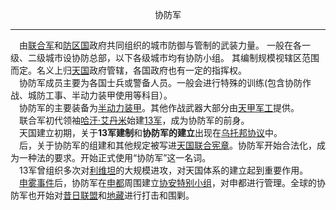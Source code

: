 <p align="center">协防军</p>  

******

&emsp;由[联合军](UA.md)和[防区国](DTC.md)政府共同组织的城市防御与管制的武装力量。
一般在各一级、二级城市设协防总部，以下各级城市均有协防小组。
其编制规模视辖区范围而定。名义上归[天国](tianguo.md)政府管辖，各国政府也有一定的指挥权。  
&emsp;协防军成员主要为各国士兵或警备人员。一般会进行特殊的训练(包含协防作战、城防工事、半动力装甲使用等科目）。  
&emsp;协防军的主要装备为[半动力装甲](bandonglizhuangjia.md)。其他作战武器大部分由[天甲军工](TianJia.md)提供。  
&emsp;联合军初代领袖[哈汗·艾丹米](Admino.md)始建[13军](13jun.md)，成为协防军的前身。  
&emsp;天国建立初期，关于**13军建制**和**协防军的建立**出现在[乌托邦协议](UtopiaPact.md)中。  
&emsp;后，关于协防军的组建和其他规定被写进[天国联合宪章](tianguolianhexianzhang.md)。协防军开始合法化，成为一种法的要求。开始正式使用“协防军”这一名词。  
&emsp;13军曾组织多次对[利维坦](Leviathan.md)的大规模进攻，对天国体系的建立起到重要作用。  
&emsp;[申雾事件]()后，协防军在[申都](shendu.md)周围建立[协安特别小组]()，对申都进行管理。全球的协防军也开始对[昔日联盟]()和[地藏](dizang.md)进行打击和围剿。  

